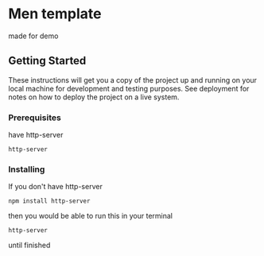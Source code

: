 # Men template

made for demo

## Getting Started

These instructions will get you a copy of the project up and running on your local machine for development and testing purposes. See deployment for notes on how to deploy the project on a live system.

### Prerequisites

have http-server
```
http-server
```

### Installing

If you don't have http-server

```
npm install http-server

```
then you would be able to run this in your terminal 
```angular2html
http-server

```
until finished
```